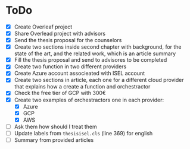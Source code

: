 # ToDo

- [x] Create Overleaf project
- [x] Share Overlead project with advisors
- [X] Send the thesis proposal for the counselors
- [x] Create two sections inside second chapter with background, for the state of the art, and the related work, which is an article summary
- [x] Fill the thesis proposal and send to advisores to be completed
- [x] Create two function in two different providers
- [x] Create Azure account associeated with ISEL account
- [x] Create two sections in article, each one for a different cloud provider that explains how a create a function and orchestractor
- [x] Check the free tier of GCP with 300€
- [x] Create two examples of orchestractors one in each provider:
  - [x] Azure
  - [x] GCP
  - [x] AWS
- [ ] Ask them how should I treat them
- [ ] Update labels from `thesisisel.cls` (line 369) for english
- [ ] Summary from provided articles
